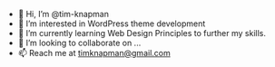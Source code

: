 - 👋 Hi, I’m @tim-knapman
- 👀 I’m interested in WordPress theme development
- 🌱 I’m currently learning Web Design Principles to further my skills.
- 💞️ I’m looking to collaborate on ...
- 📫 Reach me at timknapman@gmail.com

<!---
tim-knapman/tim-knapman is a ✨ special ✨ repository because its `README.md` (this file) appears on your GitHub profile.
You can click the Preview link to take a look at your changes.
--->
